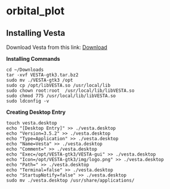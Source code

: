 # orbital_plot

## Installing Vesta

Download Vesta from this link: [Download](https://jp-minerals.org/vesta/archives/3.5.2/VESTA-gtk3.tar.bz2)

**Installing Commands**
```shell
cd ~/Downloads
tar -xvf VESTA-gtk3.tar.bz2
sudo mv ./VESTA-gtk3 /opt
sudo cp /opt/libVESTA.so /usr/local/lib
sudo chown root:root  /usr/local/lib/libVESTA.so
sudo chmod 775 /usr/local/lib/libVESTA.so
sudo ldconfig -v
```

**Creating Desktop Entry**

```shell
touch vesta.desktop
echo "[Desktop Entry]" >> ./vesta.desktop
echo "Version=3.5.2" >> ./vesta.desktop
echo "Type=Application" >> ./vesta.desktop
echo "Name=Vesta" >> ./vesta.desktop
echo "Comment=" >> ./vesta.desktop
echo "Exec=/opt/VESTA-gtk3/VESTA-gui" >> ./vesta.desktop
echo "Icon=/opt/VESTA-gtk3/img/logo.png" >> ./vesta.desktop
echo "Path=" >> ./vesta.desktop
echo "Terminal=false" >> ./vesta.desktop
echo "StartupNotify=false" >> ./vesta.desktop 
sudo mv ./vesta.desktop /usr/share/applications/
```


